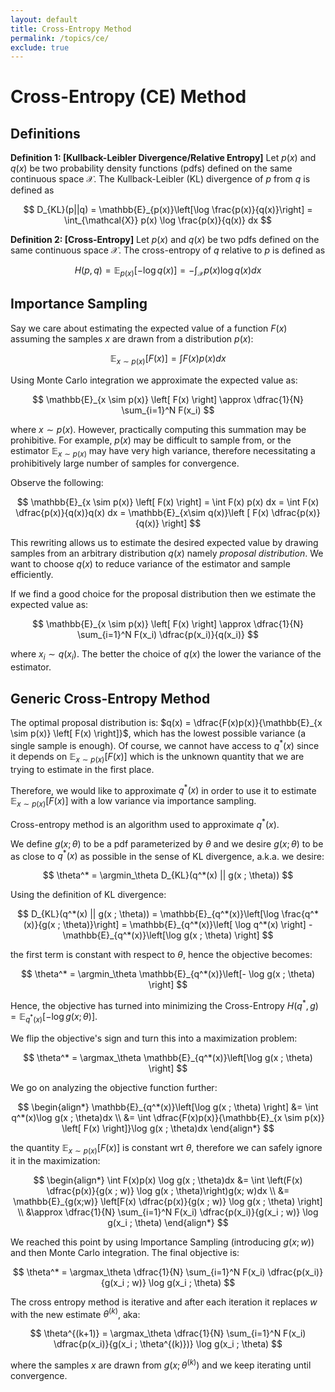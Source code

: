 ```yaml
---
layout: default
title: Cross-Entropy Method
permalink: /topics/ce/
exclude: true
---
```


# Cross-Entropy (CE) Method

## Definitions

$\textbf{Definition 1: [Kullback-Leibler Divergence/Relative Entropy]}$ Let $p(x)$ and $q(x)$ be two probability density functions (pdfs) defined on the same continuous space $\mathcal{X}$. The Kullback-Leibler (KL) divergence of $p$ from $q$ is defined as

$$
D_{KL}(p||q) = \mathbb{E}_{p(x)}\left[\log \frac{p(x)}{q(x)}\right] = \int_{\mathcal{X}} p(x) \log \frac{p(x)}{q(x)} dx
$$

$\textbf{Definition 2: [Cross-Entropy]}$ Let $p(x)$ and $q(x)$ be two pdfs defined on the same continuous space $\mathcal{X}$. The cross-entropy of $q$ relative to $p$ is defined as

$$
H(p, q) = \mathbb{E}_{p(x)}\left[-\log q(x)\right] = -\int_{\mathcal{X}} p(x) \log q(x) dx
$$

## Importance Sampling

Say we care about estimating the expected value of a function $F(x)$ assuming the samples $x$ are drawn from a distribution $p(x)$:

$$
\mathbb{E}_{x \sim p(x)} \left[ F(x) \right] = \int F(x) p(x) dx
$$

Using Monte Carlo integration we approximate the expected value as:

$$
\mathbb{E}_{x \sim p(x)} \left[ F(x) \right] \approx \dfrac{1}{N} \sum_{i=1}^N F(x_i)
$$

where $x \sim p(x)$. However, practically computing this summation may be prohibitive. For example, $p(x)$ may be difficult to sample from, or the estimator $\mathbb{E}_{x \sim p(x)}$ may have very high variance, therefore necessitating a prohibitively large number of samples for convergence. 

Observe the following:

$$
\mathbb{E}_{x \sim p(x)} \left[ F(x) \right] =
\int F(x) p(x) dx = \int F(x) \dfrac{p(x)}{q(x)}q(x) dx = \mathbb{E}_{x\sim q(x)}\left [ F(x) \dfrac{p(x)}{q(x)} \right]
$$

This rewriting allows us to estimate the desired expected value by drawing samples from an arbitrary distribution $q(x)$ namely $\textit{proposal distribution}$. We want to choose $q(x)$ to reduce variance of the estimator and sample efficiently. 

If we find a good choice for the proposal distribution then we estimate the expected value as:

$$
\mathbb{E}_{x \sim p(x)} \left[ F(x) \right] \approx
\dfrac{1}{N} \sum_{i=1}^N F(x_i) \dfrac{p(x_i)}{q(x_i)}
$$ 

where $x_i \sim q(x_i)$. The better the choice of $q(x)$ the lower the variance of the estimator.

## Generic Cross-Entropy Method

The optimal proposal distribution is: $q(x) = \dfrac{F(x)p(x)}{\mathbb{E}_{x \sim p(x)} \left[ F(x) \right]}$, which has the lowest possible variance (a single sample is enough). Of course, we cannot have access to $q^*(x)$ since it depends on $\mathbb{E}_{x \sim p(x)} \left[ F(x) \right]$ which is the unknown quantity that we are trying to estimate in the first place.

Therefore, we would like to approximate $q^*(x)$ in order to use it to estimate $\mathbb{E}_{x \sim p(x)} \left[ F(x) \right]$ with a low variance via importance sampling.

Cross-entropy method is an algorithm used to approximate $q^*(x)$. 

We define $g(x ; \theta)$ to be a pdf parameterized by $\theta$ and we desire $g(x ; \theta)$ to be as close to $q^*(x)$ as possible in the sense of KL divergence, a.k.a. we desire:

$$
\theta^* = \argmin_\theta D_{KL}(q^*(x) || g(x ; \theta))
$$

Using the definition of KL divergence:

$$
D_{KL}(q^*(x) || g(x ; \theta)) = 
\mathbb{E}_{q^*(x)}\left[\log \frac{q^*(x)}{g(x ; \theta)}\right] = 
\mathbb{E}_{q^*(x)}\left[ \log q^*(x) \right] - \mathbb{E}_{q^*(x)}\left[\log g(x ; \theta) \right]
$$

the first term is constant with respect to $\theta$, hence the objective becomes:

$$
\theta^* = \argmin_\theta \mathbb{E}_{q^*(x)}\left[- \log g(x ; \theta) \right]
$$

Hence, the objective has turned into minimizing the Cross-Entropy $H(q^*, g) = \mathbb{E}_{q^*(x)}\left[- \log g(x ; \theta) \right]$.

We flip the objective's sign and turn this into a maximization problem:

$$
\theta^* = \argmax_\theta \mathbb{E}_{q^*(x)}\left[\log g(x ; \theta) \right]
$$

We go on analyzing the objective function further:

$$
\begin{align*}
\mathbb{E}_{q^*(x)}\left[\log g(x ; \theta) \right] &= \int q^*(x)\log g(x ; \theta)dx \\
&= \int \dfrac{F(x)p(x)}{\mathbb{E}_{x \sim p(x)} \left[ F(x) \right]}\log g(x ; \theta)dx
\end{align*}
$$

the quantity $\mathbb{E}_{x \sim p(x)} \left[ F(x) \right]$ is constant wrt $\theta$, therefore we can safely ignore it in the maximization:

$$
\begin{align*}
\int F(x)p(x) \log g(x ; \theta)dx &= \int \left(F(x) \dfrac{p(x)}{g(x ; w)} \log g(x ; \theta)\right)g(x; w)dx \\
&= \mathbb{E}_{g(x;w)} \left[F(x) \dfrac{p(x)}{g(x ; w)} \log g(x ; \theta) \right] \\
&\approx \dfrac{1}{N} \sum_{i=1}^N F(x_i) \dfrac{p(x_i)}{g(x_i ; w)} \log g(x_i ; \theta)
\end{align*}
$$

We reached this point by using Importance Sampling (introducing $g(x;w)$) and then Monte Carlo integration. The final objective is:

$$
\theta^* = \argmax_\theta \dfrac{1}{N} \sum_{i=1}^N F(x_i) \dfrac{p(x_i)}{g(x_i ; w)} \log g(x_i ; \theta)
$$


The cross entropy method is iterative and after each iteration it replaces $w$ with the new estimate $\theta^{(k)}$, aka:

$$
\theta^{(k+1)} = \argmax_\theta \dfrac{1}{N} \sum_{i=1}^N F(x_i) \dfrac{p(x_i)}{g(x_i ; \theta^{(k)})} \log g(x_i ; \theta)
$$

where the samples $x$ are drawn from $g(x ; \theta^{(k)})$ and we keep iterating until convergence.